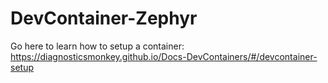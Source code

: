 # DevContainer-Zephyr

Go here to learn how to setup a container:
https://diagnosticsmonkey.github.io/Docs-DevContainers/#/devcontainer-setup
